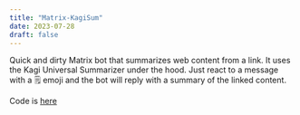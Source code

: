 ```yaml
---
title: "Matrix-KagiSum"
date: 2023-07-28
draft: false
---
```


Quick and dirty Matrix bot that summarizes web content from a link.<!-- more --> It uses the Kagi Universal Summarizer under the hood.
Just react to a message with a 🗒️ emoji and the bot will reply with a summary of the linked content.

Code is [here](https://code.ewintr.nl/ewintr/matrix-kagisum)